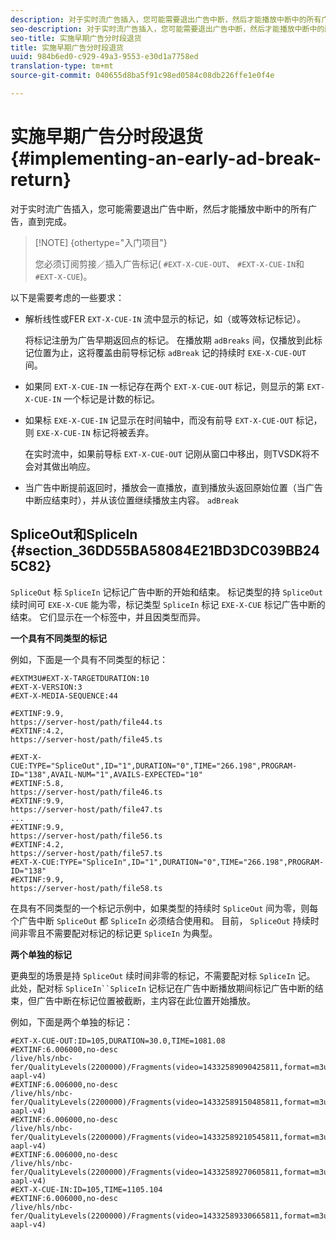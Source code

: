 ```yaml
---
description: 对于实时流广告插入，您可能需要退出广告中断，然后才能播放中断中的所有广告，直到完成。
seo-description: 对于实时流广告插入，您可能需要退出广告中断，然后才能播放中断中的所有广告，直到完成。
seo-title: 实施早期广告分时段退货
title: 实施早期广告分时段退货
uuid: 984b6ed0-c929-49a3-9553-e30d1a7758ed
translation-type: tm+mt
source-git-commit: 040655d8ba5f91c98ed0584c08db226ffe1e0f4e

---
```



# 实施早期广告分时段退货{#implementing-an-early-ad-break-return}

对于实时流广告插入，您可能需要退出广告中断，然后才能播放中断中的所有广告，直到完成。

>[!NOTE] {othertype=&quot;入门项目&quot;}
>
>您必须订阅剪接／插入广告标记( `#EXT-X-CUE-OUT`、 `#EXT-X-CUE-IN`和 `#EXT-X-CUE`)。

以下是需要考虑的一些要求：

* 解析线性或FER `EXT-X-CUE-IN` 流中显示的标记，如（或等效标记标记）。

   将标记注册为广告早期返回点的标记。 在播放期 `adBreaks` 间，仅播放到此标记位置为止，这将覆盖由前导标记标 `adBreak` 记的持续时 `EXE-X-CUE-OUT` 间。

* 如果同 `EXT-X-CUE-IN` 一标记存在两个 `EXT-X-CUE-OUT` 标记，则显示的第 `EXT-X-CUE-IN` 一个标记是计数的标记。

* 如果标 `EXE-X-CUE-IN` 记显示在时间轴中，而没有前导 `EXT-X-CUE-OUT` 标记，则 `EXE-X-CUE-IN` 标记将被丢弃。

   在实时流中，如果前导标 `EXT-X-CUE-OUT` 记刚从窗口中移出，则TVSDK将不会对其做出响应。

* 当广告中断提前返回时，播放会一直播放，直到播放头返回原始位置（当广告中断应结束时），并从该位置继续播放主内容。 `adBreak`

## SpliceOut和SpliceIn {#section_36DD55BA58084E21BD3DC039BB245C82}

`SpliceOut` 标 `SpliceIn` 记标记广告中断的开始和结束。 标记类型的持 `SpliceOut` 续时间可 `EXE-X-CUE` 能为零，标记类型 `SpliceIn` 标记 `EXE-X-CUE` 标记广告中断的结束。 它们显示在一个标签中，并且因类型而异。

**一个具有不同类型的标记**

例如，下面是一个具有不同类型的标记：

```
#EXTM3U#EXT-X-TARGETDURATION:10
#EXT-X-VERSION:3
#EXT-X-MEDIA-SEQUENCE:44
  
#EXTINF:9.9,
https://server-host/path/file44.ts
#EXTINF:4.2,
https://server-host/path/file45.ts
  
#EXT-X-CUE:TYPE="SpliceOut",ID="1",DURATION="0",TIME="266.198",PROGRAM-ID="138",AVAIL-NUM="1",AVAILS-EXPECTED="10"
#EXTINF:5.8,
https://server-host/path/file46.ts
#EXTINF:9.9,
https://server-host/path/file47.ts
...
#EXTINF:9.9,
https://server-host/path/file56.ts
#EXTINF:4.2,
https://server-host/path/file57.ts
#EXT-X-CUE:TYPE="SpliceIn",ID="1",DURATION="0",TIME="266.198",PROGRAM-ID="138"
#EXTINF:9.9,
https://server-host/path/file58.ts
```

在具有不同类型的一个标记示例中，如果类型的持续时 `SpliceOut` 间为零，则每个广告中断 `SpliceOut` 都 `SpliceIn` 必须结合使用和。 目前， `SpliceOut` 持续时间非零且不需要配对标记的标记更 `SpliceIn` 为典型。

**两个单独的标记**

更典型的场景是持 `SpliceOut` 续时间非零的标记，不需要配对标 `SpliceIn` 记。 此处，配对标 `SpliceIn``SpliceIn` 记标记在广告中断播放期间标记广告中断的结束，但广告中断在标记位置被截断，主内容在此位置开始播放。

例如，下面是两个单独的标记：

```
#EXT-X-CUE-OUT:ID=105,DURATION=30.0,TIME=1081.08
#EXTINF:6.006000,no-desc
/live/hls/nbc-fer/QualityLevels(2200000)/Fragments(video=14332589090425811,format=m3u8-aapl-v4)
#EXTINF:6.006000,no-desc
/live/hls/nbc-fer/QualityLevels(2200000)/Fragments(video=14332589150485811,format=m3u8-aapl-v4)
#EXTINF:6.006000,no-desc
/live/hls/nbc-fer/QualityLevels(2200000)/Fragments(video=14332589210545811,format=m3u8-aapl-v4)
#EXTINF:6.006000,no-desc
/live/hls/nbc-fer/QualityLevels(2200000)/Fragments(video=14332589270605811,format=m3u8-aapl-v4)
#EXT-X-CUE-IN:ID=105,TIME=1105.104
#EXTINF:6.006000,no-desc
/live/hls/nbc-fer/QualityLevels(2200000)/Fragments(video=14332589330665811,format=m3u8-aapl-v4)
```

